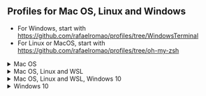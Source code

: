 ## Profiles for Mac OS, Linux and Windows

- For Windows, start with https://github.com/rafaelromao/profiles/tree/WindowsTerminal
- For Linux or MacOS, start with https://github.com/rafaelromao/profiles/tree/oh-my-zsh

<details>
  <summary>Mac OS</summary>
    
## macos-home

- ZSH profile and GIT settings
- https://github.com/rafaelromao/profiles/tree/macos-home

## macos-keybindigs

- Key bindings for word navigation and clipboard
- https://github.com/rafaelromao/profiles/tree/macos-keybindings

## macos-shortcuts

- Custom shortcuts to move between desktops, map esc to capslock, and disable some unused shortcuts
- https://github.com/rafaelromao/profiles/tree/macos-shortcuts

## [iTerm2](https://iterm2.com)

- iTerm2 profiles
- https://github.com/rafaelromao/profiles/tree/iTerm2

## [Spectacle](https://www.spectacleapp.com)

- Custom shortcuts to snap and move windows between monitors
- https://github.com/rafaelromao/profiles/tree/Spectacle

## [BetterTouchTool](https://folivora.ai)

- Custom shortcuts for Mission Control, Windows Layout and others
- https://github.com/rafaelromao/profiles/tree/BetterTouchTool

</details>
<details>
  <summary>Mac OS, Linux and WSL</summary>

## [oh-my-zsh](https://ohmyz.sh)

- Oh-My-ZSH custom theme
- https://github.com/rafaelromao/profiles/tree/oh-my-zsh

</details>
<details>
  <summary>Mac OS, Linux and WSL, Windows 10</summary>

## [PowerShell](https://github.com/PowerShell/PowerShell)

- PowerShell profile
- https://github.com/rafaelromao/profiles/tree/powershell

## [dotvim](https://www.vim.org)

- VIM settings
- https://github.com/rafaelromao/profiles/tree/dotvim

## [vscode](https://code.visualstudio.com/)

- VS Code settings
- https://github.com/rafaelromao/profiles/tree/vscode

</details>
<details>
  <summary>Windows 10</summary>

## [Windows Terminal](https://github.com/Microsoft/Terminal)

- Windows Terminal settings
- https://github.com/rafaelromao/profiles/tree/WindowsTerminal

</details>

